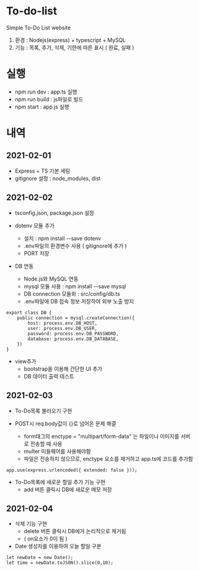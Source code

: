 # To-do-list
 Simple To-Do List website

1. 환경 : Nodejs(express) + typescript + MySQL
2. 기능 : 목록, 추가, 삭제, 기한에 따른 표시 ( 완료, 실패 )

# 실행

- npm run dev : app.ts 실행
- npm run build : js파일로 빌드
- npm start : app.js 실행


# 내역


## 2021-02-01

- Express + TS 기본 세팅
- gitignore 설정 : node_modules, dist

## 2021-02-02

- tsconfig.json, package.json 설정

- dotenv 모듈 추가
    - 설치 : npm install --save dotenv
    - .env파일의 환경변수 사용 ( gitignore에 추가 )
    - PORT 저장

- DB 연동
    - Node.js와 MySQL 연동
    - mysql 모듈 사용 : npm install --save mysql
    - DB connection 모듈화 : src/config/db.ts
    - .env파일에 DB 접속 정보 저장하여 외부 노출 방지

```
export class DB {       
    public connection = mysql.createConnection({
        host: process.env.DB_HOST,
        user: process.env.DB_USER,
        password: process.env.DB_PASSWORD,
        database: process.env.DB_DATABASE,
    })
}
```

- view추가
    - bootstrap을 이용해 간단한 UI 추가
    - DB 데이터 출력 테스트

## 2021-02-03

- To-Do목록 불러오기 구현

- POST시 req.body값이 {}로 넘어온 문제 해결
    - form태그의 enctype = "multipart/form-data" 는 파일이나 이미지를 서버로 전송할 때 사용
    - multer 미들웨어를 사용해야함
    - 파일은 전송하지 않으므로, enctype 요소를 제거하고 app.ts에 코드를 추가함

```
app.use(express.urlencoded({ extended: false }));
```

- To-Do목록에 새로운 할일 추가 기능 구현
    - add 버튼 클릭시 DB에 새로운 메모 저장

## 2021-02-04

- 삭제 기능 구현
    - delete 버튼 클릭시 DB에거 논리적으로 제거됨 
    - ( on요소가 0이 됨 )
- Date 생성자를 이용하여 오늘 할일 구분

```
let newDate = new Date();
let time = newDate.toJSON().slice(0,10);
```